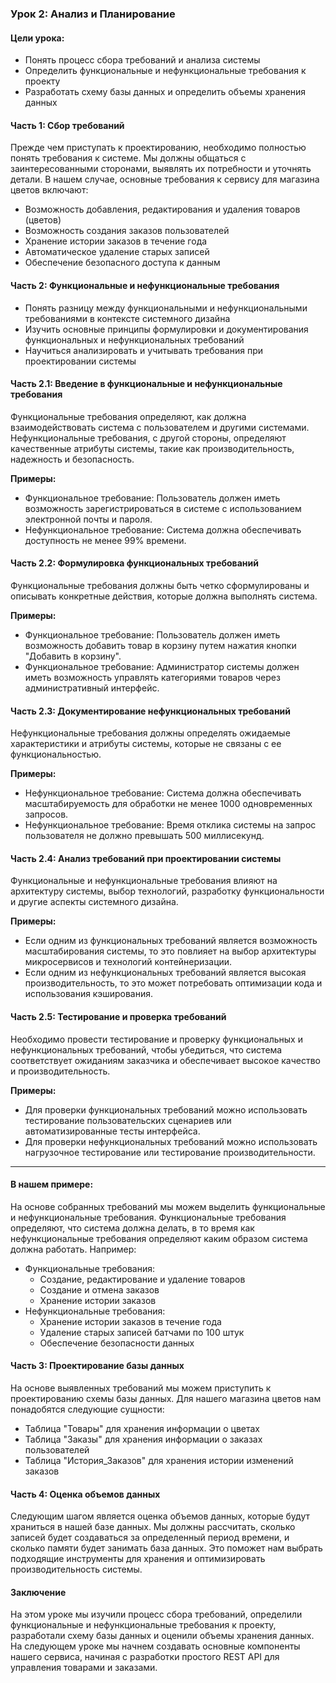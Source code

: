 ### Урок 2: Анализ и Планирование

#### Цели урока:
- Понять процесс сбора требований и анализа системы
- Определить функциональные и нефункциональные требования к проекту
- Разработать схему базы данных и определить объемы хранения данных

#### Часть 1: Сбор требований

Прежде чем приступать к проектированию, необходимо полностью понять требования к системе. Мы должны общаться с заинтересованными сторонами, выявлять их потребности и уточнять детали. В нашем случае, основные требования к сервису для магазина цветов включают:
- Возможность добавления, редактирования и удаления товаров (цветов)
- Возможность создания заказов пользователей
- Хранение истории заказов в течение года
- Автоматическое удаление старых записей
- Обеспечение безопасного доступа к данным

#### Часть 2: Функциональные и нефункциональные требования

- Понять разницу между функциональными и нефункциональными требованиями в контексте системного дизайна
- Изучить основные принципы формулировки и документирования функциональных и нефункциональных требований
- Научиться анализировать и учитывать требования при проектировании системы

#### Часть 2.1: Введение в функциональные и нефункциональные требования

Функциональные требования определяют, как должна взаимодействовать система с пользователем и другими системами. Нефункциональные требования, с другой стороны, определяют качественные атрибуты системы, такие как производительность, надежность и безопасность.

**Примеры:**
- Функциональное требование: Пользователь должен иметь возможность зарегистрироваться в системе с использованием электронной почты и пароля.
- Нефункциональное требование: Система должна обеспечивать доступность не менее 99% времени.

#### Часть 2.2: Формулировка функциональных требований

Функциональные требования должны быть четко сформулированы и описывать конкретные действия, которые должна выполнять система.

**Примеры:**
- Функциональное требование: Пользователь должен иметь возможность добавить товар в корзину путем нажатия кнопки "Добавить в корзину".
- Функциональное требование: Администратор системы должен иметь возможность управлять категориями товаров через административный интерфейс.

#### Часть 2.3: Документирование нефункциональных требований

Нефункциональные требования должны определять ожидаемые характеристики и атрибуты системы, которые не связаны с ее функциональностью.

**Примеры:**
- Нефункциональное требование: Система должна обеспечивать масштабируемость для обработки не менее 1000 одновременных запросов.
- Нефункциональное требование: Время отклика системы на запрос пользователя не должно превышать 500 миллисекунд.

#### Часть 2.4: Анализ требований при проектировании системы

Функциональные и нефункциональные требования влияют на архитектуру системы, выбор технологий, разработку функциональности и другие аспекты системного дизайна.

**Примеры:**
- Если одним из функциональных требований является возможность масштабирования системы, то это повлияет на выбор архитектуры микросервисов и технологий контейнеризации.
- Если одним из нефункциональных требований является высокая производительность, то это может потребовать оптимизации кода и использования кэширования.

#### Часть 2.5: Тестирование и проверка требований

Необходимо провести тестирование и проверку функциональных и нефункциональных требований, чтобы убедиться, что система соответствует ожиданиям заказчика и обеспечивает высокое качество и производительность.

**Примеры:**
- Для проверки функциональных требований можно использовать тестирование пользовательских сценариев или автоматизированные тесты интерфейса.
- Для проверки нефункциональных требований можно использовать нагрузочное тестирование или тестирование производительности.

----- 
#### В нашем примере:

На основе собранных требований мы можем выделить функциональные и нефункциональные требования. Функциональные требования определяют, что система должна делать, в то время как нефункциональные требования определяют каким образом система должна работать. Например:
- Функциональные требования:
    - Создание, редактирование и удаление товаров
    - Создание и отмена заказов
    - Хранение истории заказов
- Нефункциональные требования:
    - Хранение истории заказов в течение года
    - Удаление старых записей батчами по 100 штук
    - Обеспечение безопасности данных

#### Часть 3: Проектирование базы данных

На основе выявленных требований мы можем приступить к проектированию схемы базы данных. Для нашего магазина цветов нам понадобятся следующие сущности:
- Таблица "Товары" для хранения информации о цветах
- Таблица "Заказы" для хранения информации о заказах пользователей
- Таблица "История_Заказов" для хранения истории изменений заказов

#### Часть 4: Оценка объемов данных

Следующим шагом является оценка объемов данных, которые будут храниться в нашей базе данных. Мы должны рассчитать, сколько записей будет создаваться за определенный период времени, и сколько памяти будет занимать база данных. Это поможет нам выбрать подходящие инструменты для хранения и оптимизировать производительность системы.

#### Заключение

На этом уроке мы изучили процесс сбора требований, определили функциональные и нефункциональные требования к проекту, разработали схему базы данных и оценили объемы хранения данных. На следующем уроке мы начнем создавать основные компоненты нашего сервиса, начиная с разработки простого REST API для управления товарами и заказами.
